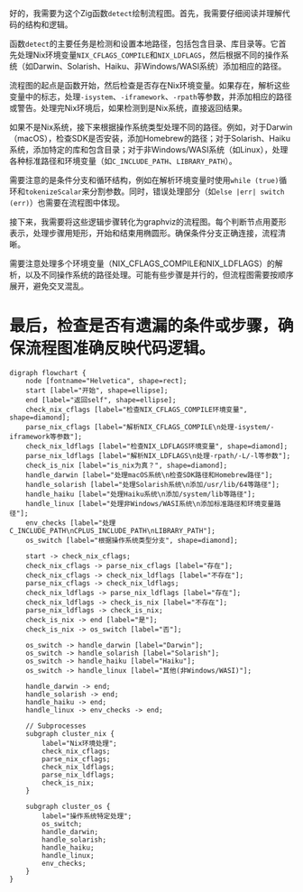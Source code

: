 好的，我需要为这个Zig函数`detect`绘制流程图。首先，我需要仔细阅读并理解代码的结构和逻辑。

函数`detect`的主要任务是检测和设置本地路径，包括包含目录、库目录等。它首先处理Nix环境变量`NIX_CFLAGS_COMPILE`和`NIX_LDFLAGS`，然后根据不同的操作系统（如Darwin、Solarish、Haiku、非Windows/WASI系统）添加相应的路径。

流程图的起点是函数开始，然后检查是否存在Nix环境变量。如果存在，解析这些变量中的标志，处理`-isystem`、`-iframework`、`-rpath`等参数，并添加相应的路径或警告。处理完Nix环境后，如果检测到是Nix系统，直接返回结果。

如果不是Nix系统，接下来根据操作系统类型处理不同的路径。例如，对于Darwin（macOS），检查SDK是否安装，添加Homebrew的路径；对于Solarish、Haiku系统，添加特定的库和包含目录；对于非Windows/WASI系统（如Linux），处理各种标准路径和环境变量（如`C_INCLUDE_PATH`、`LIBRARY_PATH`）。

需要注意的是条件分支和循环结构，例如在解析环境变量时使用`while (true)`循环和`tokenizeScalar`来分割参数。同时，错误处理部分（如`else |err| switch (err)`）也需要在流程图中体现。

接下来，我需要将这些逻辑步骤转化为graphviz的流程图。每个判断节点用菱形表示，处理步骤用矩形，开始和结束用椭圆形。确保条件分支正确连接，流程清晰。

需要注意处理多个环境变量（NIX_CFLAGS_COMPILE和NIX_LDFLAGS）的解析，以及不同操作系统的路径处理。可能有些步骤是并行的，但流程图需要按顺序展开，避免交叉混乱。

最后，检查是否有遗漏的条件或步骤，确保流程图准确反映代码逻辑。
================================================
```graphviz
digraph flowchart {
    node [fontname="Helvetica", shape=rect];
    start [label="开始", shape=ellipse];
    end [label="返回self", shape=ellipse];
    check_nix_cflags [label="检查NIX_CFLAGS_COMPILE环境变量", shape=diamond];
    parse_nix_cflags [label="解析NIX_CFLAGS_COMPILE\n处理-isystem/-iframework等参数"];
    check_nix_ldflags [label="检查NIX_LDFLAGS环境变量", shape=diamond];
    parse_nix_ldflags [label="解析NIX_LDFLAGS\n处理-rpath/-L/-l等参数"];
    check_is_nix [label="is_nix为真？", shape=diamond];
    handle_darwin [label="处理macOS系统\n检查SDK路径和Homebrew路径"];
    handle_solarish [label="处理Solarish系统\n添加/usr/lib/64等路径"];
    handle_haiku [label="处理Haiku系统\n添加/system/lib等路径"];
    handle_linux [label="处理非Windows/WASI系统\n添加标准路径和环境变量路径"];
    env_checks [label="处理C_INCLUDE_PATH\nCPLUS_INCLUDE_PATH\nLIBRARY_PATH"];
    os_switch [label="根据操作系统类型分支", shape=diamond];

    start -> check_nix_cflags;
    check_nix_cflags -> parse_nix_cflags [label="存在"];
    check_nix_cflags -> check_nix_ldflags [label="不存在"];
    parse_nix_cflags -> check_nix_ldflags;
    check_nix_ldflags -> parse_nix_ldflags [label="存在"];
    check_nix_ldflags -> check_is_nix [label="不存在"];
    parse_nix_ldflags -> check_is_nix;
    check_is_nix -> end [label="是"];
    check_is_nix -> os_switch [label="否"];

    os_switch -> handle_darwin [label="Darwin"];
    os_switch -> handle_solarish [label="Solarish"];
    os_switch -> handle_haiku [label="Haiku"];
    os_switch -> handle_linux [label="其他(非Windows/WASI)"];

    handle_darwin -> end;
    handle_solarish -> end;
    handle_haiku -> end;
    handle_linux -> env_checks -> end;

    // Subprocesses
    subgraph cluster_nix {
        label="Nix环境处理";
        check_nix_cflags;
        parse_nix_cflags;
        check_nix_ldflags;
        parse_nix_ldflags;
        check_is_nix;
    }

    subgraph cluster_os {
        label="操作系统特定处理";
        os_switch;
        handle_darwin;
        handle_solarish;
        handle_haiku;
        handle_linux;
        env_checks;
    }
}
```